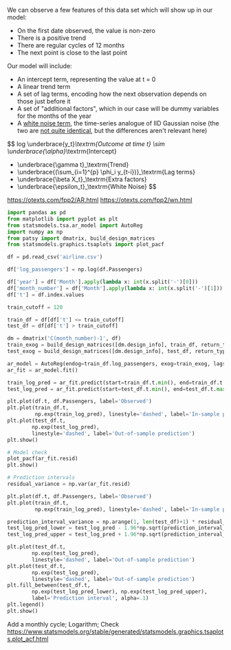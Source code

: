 We can observe a few features of this data set which will show up in our model:
- On the first date observed, the value is non-zero
- There is a positive trend
- There are regular cycles of 12 months
- The next point is close to the last point

Our model will include:
- An intercept term, representing the value at t = 0
- A linear trend term
- A set of lag terms, encoding how the next observation depends on those just before it
- A set of "additional factors", which in our case will be dummy variables for the months of the year
- A [white noise term](https://otexts.com/fpp2/wn.html), the time-series analogue of IID Gaussian noise (the two are [not quite identical](https://dsp.stackexchange.com/questions/23881/what-is-the-difference-between-i-i-d-noise-and-white-noise), but the differences aren't relevant here)

$$
 log \underbrace{y_t}_\textrm{Outcome at time t} \sim
\underbrace{\alpha}_\textrm{Intercept} 
+ \underbrace{\gamma t}_\textrm{Trend}
+ \underbrace{(\sum_{i=1}^{p} \phi_i y_{t-i})}_\textrm{Lag terms} 
+ \underbrace{\beta X_t}_\textrm{Extra factors}
+ \underbrace{\epsilon_t}_\textrm{White Noise} 
$$

https://otexts.com/fpp2/AR.html
https://otexts.com/fpp2/wn.html

```python
import pandas as pd
from matplotlib import pyplot as plt
from statsmodels.tsa.ar_model import AutoReg
import numpy as np
from patsy import dmatrix, build_design_matrices
from statsmodels.graphics.tsaplots import plot_pacf

df = pd.read_csv('airline.csv')

df['log_passengers'] = np.log(df.Passengers)

df['year'] = df['Month'].apply(lambda x: int(x.split('-')[0]))
df['month_number'] = df['Month'].apply(lambda x: int(x.split('-')[1]))
df['t'] = df.index.values

train_cutoff = 120

train_df = df[df['t'] <= train_cutoff]
test_df = df[df['t'] > train_cutoff]

dm = dmatrix('C(month_number)-1', df)
train_exog = build_design_matrices([dm.design_info], train_df, return_type='dataframe')[0]
test_exog = build_design_matrices([dm.design_info], test_df, return_type='dataframe')[0]

ar_model = AutoReg(endog=train_df.log_passengers, exog=train_exog, lags=5, trend='ct')
ar_fit = ar_model.fit()

train_log_pred = ar_fit.predict(start=train_df.t.min(), end=train_df.t.max(), exog=train_exog)
test_log_pred = ar_fit.predict(start=test_df.t.min(), end=test_df.t.max(), exog_oos=test_exog)

plt.plot(df.t, df.Passengers, label='Observed')
plt.plot(train_df.t, 
         np.exp(train_log_pred), linestyle='dashed', label='In-sample prediction')
plt.plot(test_df.t, 
        np.exp(test_log_pred), 
        linestyle='dashed', label='Out-of-sample prediction')
plt.show()

# Model check
plot_pacf(ar_fit.resid)
plt.show()

# Prediction intervals
residual_variance = np.var(ar_fit.resid)

plt.plot(df.t, df.Passengers, label='Observed')
plt.plot(train_df.t, 
         np.exp(train_log_pred), linestyle='dashed', label='In-sample prediction')

prediction_interval_variance = np.arange(1, len(test_df)+1) * residual_variance
test_log_pred_lower = test_log_pred - 1.96*np.sqrt(prediction_interval_variance)
test_log_pred_upper = test_log_pred + 1.96*np.sqrt(prediction_interval_variance)

plt.plot(test_df.t, 
        np.exp(test_log_pred), 
        linestyle='dashed', label='Out-of-sample prediction')
plt.plot(test_df.t, 
        np.exp(test_log_pred), 
        linestyle='dashed', label='Out-of-sample prediction')
plt.fill_between(test_df.t, 
        np.exp(test_log_pred_lower), np.exp(test_log_pred_upper), 
        label='Prediction interval', alpha=.1)
plt.legend()
plt.show()
```

Add a monthly cycle; Logarithm; Check https://www.statsmodels.org/stable/generated/statsmodels.graphics.tsaplots.plot_acf.html
